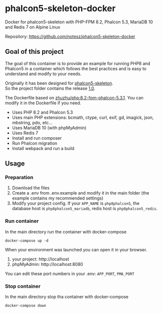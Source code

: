 # phalcon5-skeleton-docker
Docker for phalcon5-skeleton with PHP-FPM 8.2, Phalcon 5.3, MariaDB 10 and Redis 7 on Alpine Linux

Repository: https://github.com/notesz/phalcon5-skeleton-docker

## Goal of this project
The goal of this container is to provide an example for running PHP8 and Phalcon5 in a container which follows the best practices and is easy to understand and modify to your needs.

Originally it has been designed for [phalcon5-skeleton](https://github.com/notesz/phalcon5-skeleton). \
So the project folder contains the release [1.0](https://github.com/notesz/phalcon5-skeleton/releases/tag/1.0).

The Dockerfile based on [zhuzhu/php:8.2-fpm-phalcon-5.3.1](https://hub.docker.com/layers/zhuzhu/php/8.2-fpm-phalcon-5.3.1/images/sha256-1c2b2a84a891fb6ae32c53723fc2de63219683e069756036f6d0dea0d0383937?context=explore). You can modify it in the Dockerfile if you need.

* Uses PHP 8.2 and Phalcon 5.3
* Uses main PHP extensions: bcmath, ctype, curl, exif, gd, imagick, json, mbstring, pdo, etc...
* Uses MariaDB 10 (with phpMyAdmin)
* Uses Redis 7
* Install and run composer
* Run Phalcon migration
* Install webpack and run a build

## Usage

### Preparation

1. Download the files
2. Create a .env from .env.example and modify it in the main folder (the example contains my recommended settings)
3. Modify your project config. If your `APP_NAME` is `php8phalcon5`, the database host is `php8phalcon5_mariadb`, redis host is `php8phalcon5_redis`.

### Run container

In the main directory run the container with docker-compose

```shell
docker-compose up -d
```

When your environment was launched you can open it in your browser.

1. your project: http://localhost
2. phpMyAdmin: http://localhost:8080

You can edit these port numbers in your .env: `APP_PORT`, `PMA_PORT`

### Stop container

In the main directory stop tha container with docker-compose

```shell
docker-compose down
```
